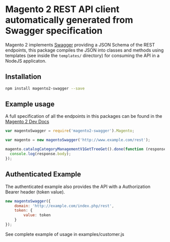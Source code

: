 # Magento 2 REST API client automatically generated from Swagger specification

Magento 2 implements [Swagger](http://swagger.io/) providing a JSON Schema of the REST endpoints, this package compiles the JSON into classes and methods using templates (see inside the `templates/` directory) for consuming the API in a NodeJS applicaton.

## Installation

```sh
npm install magento2-swagger --save
```

## Example usage

A full specification of all the endpoints in this packages can be found in the [Magento 2 Dev Docs](http://devdocs.magento.com/swagger/index.html)

```js
var magentoSwagger = require('magento2-swagger').Magento;

var magento = new magentoSwagger('http://www.example.com/rest');

magento.catalogCategoryManagementV1GetTreeGet().done(function (response) {
  console.log(response.body);
});
```

## Authenticated Example

The authenticated example also provides the API with a Authorization Bearer header (token value).

```js
new magentoSwagger({
    domain: 'http://example.com/index.php/rest',
    token: {
        value: token
    }
});
```

See complete example of usage in examples/customer.js
